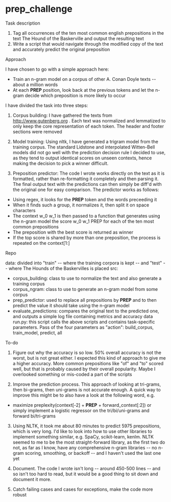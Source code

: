 # prep_challenge


Task description

1) Tag all occurrences of the ten most common english prepositions in the text The Hound of the Baskerville and output the resulting text
2) Write a script that would navigate through the modified copy of the text and accurately predict the original preposition


Approach

I have chosen to go with a simple approach here:
- Train an n-gram model on a corpus of other A. Conan Doyle texts -- about a million words
- At each __PREP__ position, look back at the previous tokens and let the n-gram decide which preposition is more likely to occur

I have divided the task into three steps:
1) Corpus building: I have gathered the texts from http://www.gutenberg.org . Each text was normalized and lemmatized to only keep the core representation of each token. The header and footer sections were removed

2) Model training: Using nltk, I have generated a trigram model from the training corpus. The standard Lidstone and interpolated Witten-Bell models did not go well with the prediction decision rule I decided to use, as they tend to output identical scores on unseen contexts, hence making the decision to pick a winner difficult.

3) Preposition predictor: The code I wrote works directly on the text as it is formatted, rather than re-formatting it completely and then parsing it. The final output text with the predictions can then simply be diff'd with the original one for easy comparison. The predictor works as follows:
- Using regex, it looks for the __PREP__ token and the words preceeding it
- When it finds such a group, it normalizes it, then split it on space characters
- The context w_0 w_1 is then passed to a function that generates using the n-gram model the score w_0 w_1 PREP for each of the ten most common prepositions
- The preposition with the best score is returned as winner
- If the top score is shared by more than one preposition, the process is repeated on the context[1:] 


Repo

data: divided into "train" -- where the training corpora is kept -- and "test" -- where The Hounds of the Baskervilles is placed
src:
- corpus_building: class to use to normalize the text and also generate a training corpus
- corpus_ngram: class to use to generate an n-gram model from some corpus
- prep_predictor: used to replace all prepositions by __PREP__ and to then predict the value it should take using the n-gram model
- evaluate_predictions: compares the original text to the predicted one, and outputs a simple log file containing metrics and accuracy data
run.py: this script calls the above scripts and contains task-specific parameters. Pass of the four parameters as "action": build_corpus, train_model, predict, all



To-do

1) Figure out why the accuracy is so low. 50% overall accuracy is not the worst, but is not great either. I expected this kind of approach to give me a higher accuracy. More common prepositions like "of" and "to" scored well, but that is probably caused by their overall popularity. Maybe I overlooked something or mis-coded a part of the scripts

2) Improve the prediction process. This approach of looking at tri-grams, then bi-grams, then uni-grams is not accurate enough. A quick way to improve this might be to also have a look at the following word, e.g. 
- maximize preplexity(context[-2] + __PREP__ + forward_context[:2])
or simply implement a logistic regressor on the tri/bi/uni-grams and forward bi/tri-grams

3) Using NLTK, it took me about 80 minutes to predict 5975 prepositions, which is very long. I'd like to look into how to use other libraries to implement something similar, e.g. SpaCy, scikit-learn, kenlm. NLTK seemed to me to be the most straight-forward library, as the first two do not, as far as I know, have any comprehensive n-gram libraries -- no n-gram scoring, smoothing, or backoff -- and I haven't used the last one yet

4) Document. The code I wrote isn't long -- around 450-500 lines -- and so isn't too hard to read, but it would be a good thing to sit down and document it more.

5) Catch failing cases and cases for exceptions, make the code more robust


